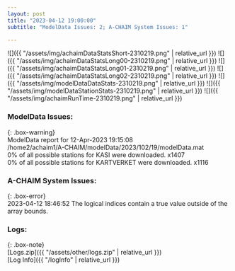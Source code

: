 ```yaml
---
layout: post
title: "2023-04-12 19:00:00"
subtitle: "ModelData Issues: 2; A-CHAIM System Issues: 1"

---
```


![]({{ "/assets/img/achaimDataStatsShort-2310219.png" | relative_url }})
![]({{ "/assets/img/achaimDataStatsLong00-2310219.png" | relative_url }})
![]({{ "/assets/img/achaimDataStatsLong01-2310219.png" | relative_url }})
![]({{ "/assets/img/achaimDataStatsLong02-2310219.png" | relative_url }})
![]({{ "/assets/img/modelDataDataStats-2310219.png" | relative_url }})
![]({{ "/assets/img/modelDataStationStats-2310219.png" | relative_url }})
![]({{ "/assets/img/achaimRunTime-2310219.png" | relative_url }})


### ModelData Issues:  
  
{: .box-warning}  
 ModelData report for 12-Apr-2023 19:15:08   
 /home2/achaim1/A-CHAIM/modelData/2023/102/19/modelData.mat   
 0% of all possible stations for KASI were downloaded. x1407   
 0% of all possible stations for KARTVERKET were downloaded. x1116   
  
### A-CHAIM System Issues:  
  
{: .box-error}  
2023-04-12 18:46:52 The logical indices contain a true value outside of the array bounds.  

### Logs:  
  
{: .box-note}  
[Logs.zip]({{ "/assets/other/logs.zip" | relative_url }})  
[Log Info]({{ "/logInfo" | relative_url }})  

